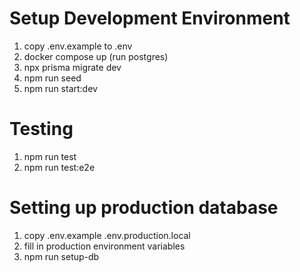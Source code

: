 # Setup Development Environment
1. copy .env.example to .env
2. docker compose up (run postgres)
3. npx prisma migrate dev
4. npm run seed
5. npm run start:dev


# Testing
1. npm run test
2. npm run test:e2e


# Setting up production database
1. copy .env.example .env.production.local
2. fill in production environment variables
3. npm run setup-db